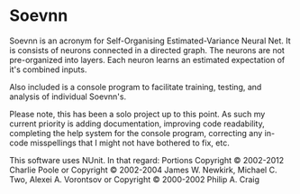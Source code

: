 # Soevnn
Soevnn is an acronym for Self-Organising Estimated-Variance Neural Net. It is consists of neurons connected in a directed graph. The neurons are not pre-organized into layers. Each neuron learns an estimated expectation of it's combined inputs.

Also included is a console program to facilitate training, testing, and analysis of individual Soevnn's. 

Please note, this has been a solo project up to this point. As such my current priority is adding documentation, improving code readability, completing the help system for the console program, correcting any in-code misspellings that I might not have bothered to fix, etc. 


This software uses NUnit. In that regard:
Portions Copyright © 2002-2012 Charlie Poole or Copyright © 2002-2004 James W. Newkirk, Michael C. Two, Alexei A. Vorontsov or Copyright © 2000-2002 Philip A. Craig
